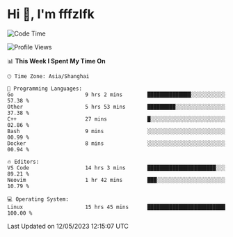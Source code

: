 # Hi 👋, I'm fffzlfk

<!--START_SECTION:waka-->
![Code Time](http://img.shields.io/badge/Code%20Time-206%20hrs%2017%20mins-blue)

![Profile Views](http://img.shields.io/badge/Profile%20Views-0-blue)

📊 **This Week I Spent My Time On** 

```text
🕑︎ Time Zone: Asia/Shanghai

💬 Programming Languages: 
Go                       9 hrs 2 mins        ██████████████░░░░░░░░░░░   57.38 % 
Other                    5 hrs 53 mins       █████████░░░░░░░░░░░░░░░░   37.38 % 
C++                      27 mins             █░░░░░░░░░░░░░░░░░░░░░░░░   02.86 % 
Bash                     9 mins              ░░░░░░░░░░░░░░░░░░░░░░░░░   00.99 % 
Docker                   8 mins              ░░░░░░░░░░░░░░░░░░░░░░░░░   00.94 % 

🔥 Editors: 
VS Code                  14 hrs 3 mins       ██████████████████████░░░   89.21 % 
Neovim                   1 hr 42 mins        ███░░░░░░░░░░░░░░░░░░░░░░   10.79 % 

💻 Operating System: 
Linux                    15 hrs 45 mins      █████████████████████████   100.00 % 
```


 Last Updated on 12/05/2023 12:15:07 UTC
<!--END_SECTION:waka-->
